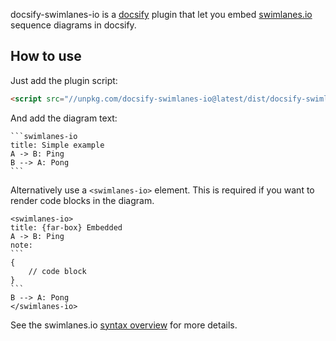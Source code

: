 docsify-swimlanes-io is a [docsify](https://github.com/docsifyjs/docsify/) plugin that let you embed [swimlanes.io](https://swimlanes.io) sequence diagrams in docsify.

## How to use

Just add the plugin script:

```html
<script src="//unpkg.com/docsify-swimlanes-io@latest/dist/docsify-swimlanes-io.js"></script> 
```

And add the diagram text:

    ```swimlanes-io
    title: Simple example
    A -> B: Ping
    B --> A: Pong
    ```
    
Alternatively use a `<swimlanes-io>` element. This is required if you want to render code blocks in the diagram. 

    <swimlanes-io>
    title: {far-box} Embedded
    A -> B: Ping
    note:
    ```
    {
        // code block
    }
    ```
    B --> A: Pong
    </swimlanes-io>


See the swimlanes.io [syntax overview](https://swimlanes.io/gallery/full-syntax) for more details.